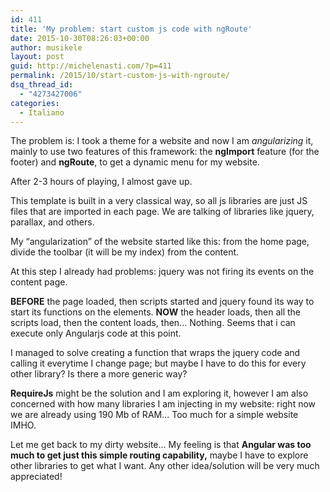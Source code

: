 ```yaml
---
id: 411
title: 'My problem: start custom js code with ngRoute'
date: 2015-10-30T08:26:03+00:00
author: musikele
layout: post
guid: http://michelenasti.com/?p=411
permalink: /2015/10/start-custom-js-with-ngroute/
dsq_thread_id:
  - "4273427006"
categories:
  - Italiano
---
```

The problem is: I took a theme for a website and now I am _angularizing_ it, mainly to use two features of this framework: the **ngImport** feature (for the footer) and **ngRoute**, to get a dynamic menu for my website. 

After 2-3 hours of playing, I almost gave up. 

This template is built in a very classical way, so all js libraries are just JS files that are imported in each page. We are talking of libraries like jquery, parallax, and others. 

My &#8220;angularization&#8221; of the website started like this: from the home page, divide the toolbar (it will be my index) from the content. 

At this step I already had problems: jquery was not firing its events on the content page. 

**BEFORE** the page loaded, then scripts started and jquery found its way to start its functions on the elements. **NOW** the header loads, then all the scripts load, then the content loads, then... Nothing. Seems that i can execute only Angularjs code at this point. 

I managed to solve creating a function that wraps the jquery code and calling it everytime I change page; but maybe I have to do this for every other library? Is there a more generic way? 

**RequireJs** might be the solution and I am exploring it, however I am also concerned with how many libraries I am injecting in my website: right now we are already using 190 Mb of RAM...  Too much for a simple website IMHO. 

Let me get back to my dirty website... My feeling is that **Angular was too much to get just this simple routing capability,** maybe I have to explore other libraries to get what I want. Any other idea/solution will be very much appreciated!